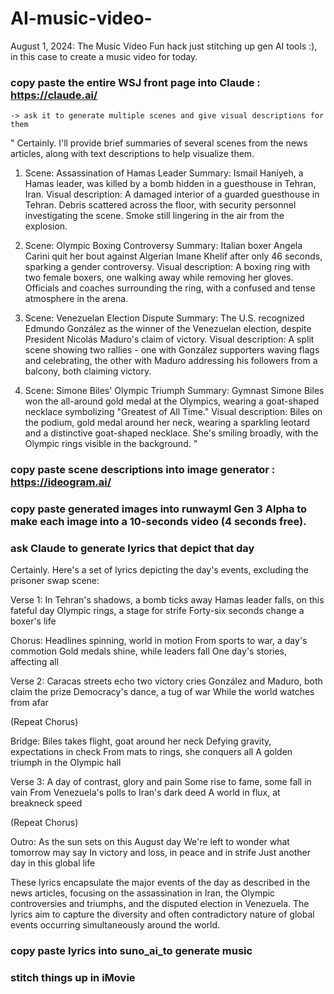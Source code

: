 # AI-music-video-

August 1, 2024: The Music Video
Fun hack just stitching up gen AI tools :), in this case to create a music video for today.

### copy paste the entire WSJ front page into Claude  : https://claude.ai/
    -> ask it to generate multiple scenes and give visual descriptions for them

" Certainly. I'll provide brief summaries of several scenes from the news articles, along with text descriptions to help visualize them.

1. Scene: Assassination of Hamas Leader
Summary: Ismail Haniyeh, a Hamas leader, was killed by a bomb hidden in a guesthouse in Tehran, Iran.
Visual description: A damaged interior of a guarded guesthouse in Tehran. Debris scattered across the floor, with security personnel investigating the scene. Smoke still lingering in the air from the explosion.

2. Scene: Olympic Boxing Controversy
Summary: Italian boxer Angela Carini quit her bout against Algerian Imane Khelif after only 46 seconds, sparking a gender controversy.
Visual description: A boxing ring with two female boxers, one walking away while removing her gloves. Officials and coaches surrounding the ring, with a confused and tense atmosphere in the arena.

3. Scene: Venezuelan Election Dispute
Summary: The U.S. recognized Edmundo González as the winner of the Venezuelan election, despite President Nicolás Maduro's claim of victory.
Visual description: A split scene showing two rallies - one with González supporters waving flags and celebrating, the other with Maduro addressing his followers from a balcony, both claiming victory.

4. Scene: Simone Biles' Olympic Triumph
Summary: Gymnast Simone Biles won the all-around gold medal at the Olympics, wearing a goat-shaped necklace symbolizing "Greatest of All Time."
Visual description: Biles on the podium, gold medal around her neck, wearing a sparkling leotard and a distinctive goat-shaped necklace. She's smiling broadly, with the Olympic rings visible in the background. "


### copy paste scene descriptions into image generator :  https://ideogram.ai/
### copy paste generated images into runwayml Gen 3 Alpha to make each image into a 10-seconds video (4 seconds free). 

### ask Claude to generate lyrics that depict that day
Certainly. Here's a set of lyrics depicting the day's events, excluding the prisoner swap scene:

Verse 1:
In Tehran's shadows, a bomb ticks away
Hamas leader falls, on this fateful day
Olympic rings, a stage for strife
Forty-six seconds change a boxer's life

Chorus:
Headlines spinning, world in motion
From sports to war, a day's commotion
Gold medals shine, while leaders fall
One day's stories, affecting all

Verse 2:
Caracas streets echo two victory cries
González and Maduro, both claim the prize
Democracy's dance, a tug of war
While the world watches from afar

(Repeat Chorus)

Bridge:
Biles takes flight, goat around her neck
Defying gravity, expectations in check
From mats to rings, she conquers all
A golden triumph in the Olympic hall

Verse 3:
A day of contrast, glory and pain
Some rise to fame, some fall in vain
From Venezuela's polls to Iran's dark deed
A world in flux, at breakneck speed

(Repeat Chorus)

Outro:
As the sun sets on this August day
We're left to wonder what tomorrow may say
In victory and loss, in peace and in strife
Just another day in this global life

These lyrics encapsulate the major events of the day as described in the news articles, focusing on the assassination in Iran, the Olympic controversies and triumphs, and the disputed election in Venezuela. The lyrics aim to capture the diversity and often contradictory nature of global events occurring simultaneously around the world.

### copy paste lyrics into suno_ai_to generate music
### stitch things up in iMovie
